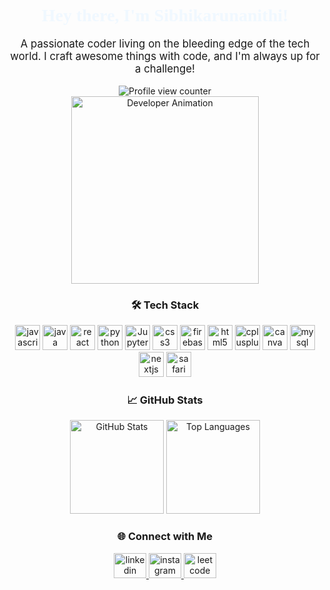 <h1 align="center" style="font-family: 'Permanent Marker', cursive; color: #f0f8ff;"> Hey there, I'm Sibhikarunanithi!</h1>
<p align="center" style="font-size: 1.2em;">
  A passionate coder living on the bleeding edge of the tech world. 
  I craft awesome things with code, and I'm always up for a challenge! 
</p>

<div align="center">
  <img src="https://profile-counter.glitch.me/Sibhi33/count.svg?" alt="Profile view counter" />
</div>

<div align="center">
  <img src="https://raw.githubusercontent.com/Sibhi33/Sibhi33/main/assets/developer.gif" alt="Developer Animation" height="300" />
</div>

<h3 align="center">🛠 Tech Stack</h3>
<div align="center">
  <img src="https://cdn.jsdelivr.net/gh/devicons/devicon/icons/javascript/javascript-original.svg" height="40" alt="javascript logo" />
  <img src="https://cdn.jsdelivr.net/gh/devicons/devicon/icons/java/java-original.svg" height="40" alt="java logo" />
  <img src="https://cdn.jsdelivr.net/gh/devicons/devicon/icons/react/react-original.svg" height="40" alt="react logo" />
  <img src="https://cdn.jsdelivr.net/gh/devicons/devicon/icons/python/python-original.svg" height="40" alt="python logo" />
  <img src="https://cdn.jsdelivr.net/gh/devicons/devicon/icons/jupyter/jupyter-original.svg" height="40" alt="Jupyter Notebook logo" />
  <img src="https://cdn.jsdelivr.net/gh/devicons/devicon/icons/css3/css3-original.svg" height="40" alt="css3 logo" />
  <img src="https://cdn.jsdelivr.net/gh/devicons/devicon/icons/firebase/firebase-plain.svg" height="40" alt="firebase logo" />
  <img src="https://cdn.jsdelivr.net/gh/devicons/devicon/icons/html5/html5-original.svg" height="40" alt="html5 logo" />
  <img src="https://cdn.jsdelivr.net/gh/devicons/devicon/icons/cplusplus/cplusplus-original.svg" height="40" alt="cplusplus logo" />
  <img src="https://cdn.jsdelivr.net/gh/devicons/devicon/icons/canva/canva-original.svg" height="40" alt="canva logo" />
  <img src="https://cdn.jsdelivr.net/gh/devicons/devicon/icons/mysql/mysql-original.svg" height="40" alt="mysql logo" />
  <img src="https://cdn.jsdelivr.net/gh/devicons/devicon/icons/nextjs/nextjs-original.svg" height="40" alt="nextjs logo" />
  <img src="https://cdn.jsdelivr.net/gh/devicons/devicon/icons/safari/safari-original.svg" height="40" alt="safari logo" />
</div>

<h3 align="center">📈 GitHub Stats</h3>
<div align="center">
  <img src="https://github-readme-stats.vercel.app/api?username=Sibhi33&show_icons=true&theme=dracula&hide_border=false" height="150" alt="GitHub Stats" />
  <img src="https://github-readme-stats.vercel.app/api/top-langs?username=Sibhi33&layout=compact&theme=dracula&hide_border=false" height="150" alt="Top Languages" />
</div>

<h3 align="center">🌐 Connect with Me</h3>
<div align="center">
  <a href="https://www.linkedin.com/in/sibhi-k-900b4b246/" target="_blank">
    <img src="https://raw.githubusercontent.com/maurodesouza/profile-readme-generator/master/src/assets/icons/social/linkedin/default.svg" width="52" height="40" alt="linkedin logo" />
  </a>
  <a href="https://www.instagram.com/_.jagermeister__/" target="_blank">
    <img src="https://raw.githubusercontent.com/maurodesouza/profile-readme-generator/master/src/assets/icons/social/instagram/default.svg" width="52" height="40" alt="instagram logo" />
  </a>
  <a href="https://leetcode.com/sibhi3697/" target="_blank">
    <img src="https://cdn.iconscout.com/icon/free/png-512/free-leetcode-logo-icon-download-in-svg-png-gif-file-formats--technology-social-media-vol-4-pack-logos-icons-2944960.png" width="52" height="40" alt="leetcode logo" />
  </a>
</div>
